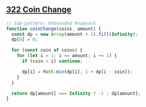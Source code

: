 ## [322 Coin Change](https://leetcode.com/problems/coin-change/description/)

<!-- notecardId: 1753182105247 -->

```js
// Sub-pattern: Unbounded Knapsack
function coinChange(coins, amount) {
  const dp = new Array(amount + 1).fill(Infinity);
  dp[0] = 0;

  for (const coin of coins) {
    for (let i = 1; i <= amount; i += 1) {
      if (coin > i) continue;

      dp[i] = Math.min(dp[i], 1 + dp[i - coin]);
    }
  }

  return dp[amount] === Infinity ? -1 : dp[amount];
}
```
